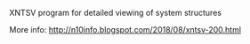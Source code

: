 XNTSV program for detailed viewing of system structures

More info: http://n10info.blogspot.com/2018/08/xntsv-200.html
